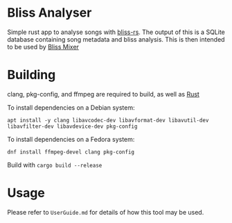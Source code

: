 # Bliss Analyser

Simple rust app to analyse songs with [bliss-rs](https://github.com/Polochon-street/bliss-rs).
The output of this is a SQLite database containing song metadata and
bliss analysis. This is then intended to be used by [Bliss Mixer](https://github.com/CDrummond/bliss-mixer)


# Building

clang, pkg-config, and ffmpeg are required to build, as well as
[Rust](https://www.rust-lang.org/tools/install)

To install dependencies on a Debian system:

```
apt install -y clang libavcodec-dev libavformat-dev libavutil-dev libavfilter-dev libavdevice-dev pkg-config
```

To install dependencies on a Fedora system:
```
dnf install ffmpeg-devel clang pkg-config
```

Build with `cargo build --release`


# Usage

Please refer to `UserGuide.md` for details of how this tool may be used.
